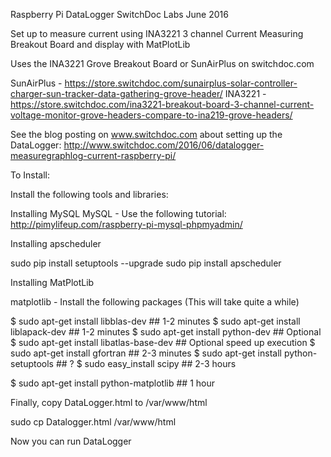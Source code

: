 Raspberry Pi DataLogger
SwitchDoc Labs
June 2016

Set up to measure current using INA3221 3 channel Current Measuring Breakout Board and display with MatPlotLib

Uses the INA3221 Grove Breakout Board or SunAirPlus on switchdoc.com

SunAirPlus - https://store.switchdoc.com/sunairplus-solar-controller-charger-sun-tracker-data-gathering-grove-header/
INA3221 - https://store.switchdoc.com/ina3221-breakout-board-3-channel-current-voltage-monitor-grove-headers-compare-to-ina219-grove-headers/


See the blog posting on www.switchdoc.com about setting up the DataLogger:
http://www.switchdoc.com/2016/06/datalogger-measuregraphlog-current-raspberry-pi/


To Install:

Install the following tools and libraries:

Installing MySQL
MySQL - Use the following tutorial:   http://pimylifeup.com/raspberry-pi-mysql-phpmyadmin/


Installing apscheduler 

sudo pip install setuptools --upgrade
sudo pip install apscheduler

Installing MatPlotLib


matplotlib - Install the following packages (This will take quite a while)

$ sudo apt-get install libblas-dev        ## 1-2 minutes
$ sudo apt-get install liblapack-dev      ## 1-2 minutes
$ sudo apt-get install python-dev        ## Optional
$ sudo apt-get install libatlas-base-dev ## Optional speed up execution
$ sudo apt-get install gfortran           ## 2-3 minutes
$ sudo apt-get install python-setuptools  ## ?
$ sudo easy_install scipy                 ## 2-3 hours

$ sudo apt-get install python-matplotlib  ## 1 hour


Finally, copy DataLogger.html to /var/www/html

sudo cp Datalogger.html /var/www/html

Now you can run DataLogger
